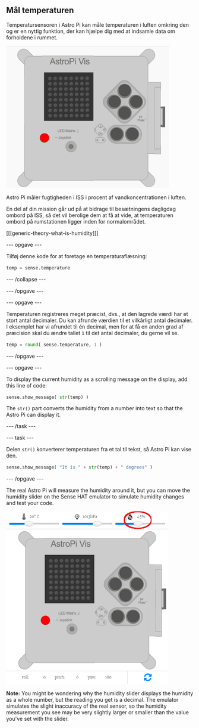 ## Mål temperaturen

Temperatursensoren i Astro Pi kan måle temperaturen i luften omkring den og er en nyttig funktion, der kan hjælpe dig med at indsamle data om forholdene i rummet.

![Besked om temperaturen](images/degrees-message.gif)

Astro Pi måler fugtigheden i ISS i procent af vandkoncentrationen i luften.

En del af din mission går ud på at bidrage til besætningens dagligdag ombord på ISS, så det vil berolige dem at få at vide, at temperaturen ombord på rumstationen ligger inden for normalområdet.

[[[generic-theory-what-is-humidity]]]

\--- opgave \---

Tilføj denne kode for at foretage en temperaturaflæsning:

```python
temp = sense.temperature
```

\--- /collapse \---

\--- /opgave \---

\--- opgave \---

Temperaturen registreres meget præcist, dvs., at den lagrede værdi har et stort antal decimaler. Du kan afrunde værdien til et vilkårligt antal decimaler. I eksemplet har vi afrundet til én decimal, men for at få en anden grad af præcision skal du ændre tallet `1` til det antal decimaler, du gerne vil se.

```python
temp = round( sense.temperature, 1 )
```

\--- /opgave \---

\--- opgave \---

To display the current humidity as a scrolling message on the display, add this line of code:

```python
sense.show_message( str(temp) )
```

The `str()` part converts the humidity from a number into text so that the Astro Pi can display it.

\--- /task \---

\--- task \---

Delen `str()` konverterer temperaturen fra et tal til tekst, så Astro Pi kan vise den.

```python
sense.show_message( "It is " + str(temp) + " degrees" )
```

\--- /opgave \---

The real Astro Pi will measure the humidity around it, but you can move the humidity slider on the Sense HAT emulator to simulate humidity changes and test your code.

![Humidity slider](images/humidity-slider.png)

**Note:** You might be wondering why the humidity slider displays the humidity as a whole number, but the reading you get is a decimal. The emulator simulates the slight inaccuracy of the real sensor, so the humidity measurement you see may be very slightly larger or smaller than the value you've set with the slider.